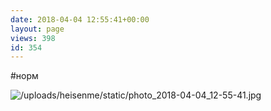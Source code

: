 ```yaml
---
date: 2018-04-04 12:55:41+00:00
layout: page
views: 398
id: 354
---
```


#норм



![/uploads/heisenme/static/photo_2018-04-04_12-55-41.jpg](/uploads/heisenme/static/photo_2018-04-04_12-55-41.jpg)
